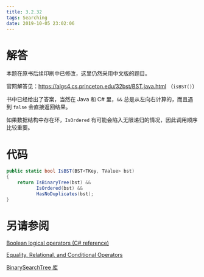 ```yaml
---
title: 3.2.32
tags: Searching
date: 2019-10-05 23:02:06
---
```


# 解答

本题在原书后续印刷中已修改，这里仍然采用中文版的题目。

官网解答见：https://algs4.cs.princeton.edu/32bst/BST.java.html （`isBST()`）

书中已经给出了答案，当然在 Java 和 C# 里，`&&` 总是从左向右计算的，而且遇到 `false` 会直接返回结果。

如果数据结构中存在环，`IsOrdered` 有可能会陷入无限递归的情况，因此调用顺序比较重要。

# 代码

```csharp
public static bool IsBST(BST<TKey, TValue> bst)
{
    return IsBinaryTree(bst) &&
           IsOrdered(bst) &&
           HasNoDuplicates(bst);
}
```

# 另请参阅

[Boolean logical operators (C# reference)](https://docs.microsoft.com/en-us/dotnet/csharp/language-reference/operators/boolean-logical-operators#conditional-logical-and-operator-)

[Equality, Relational, and Conditional Operators](https://docs.oracle.com/javase/tutorial/java/nutsandbolts/op2.html)

[BinarySearchTree 库](https://alg4.ikesnowy.com/docs/api/BinarySearchTree.html)